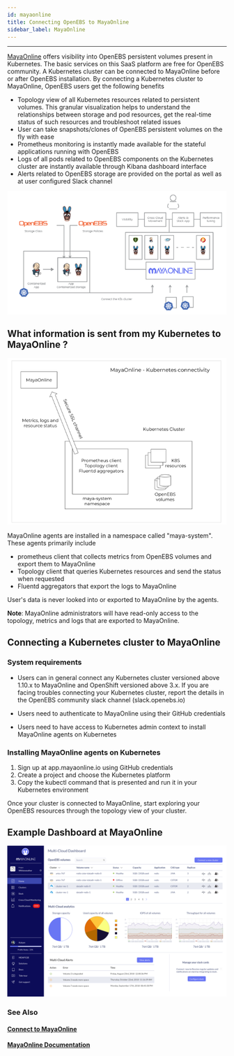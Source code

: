 ```yaml
---
id: mayaonline
title: Connecting OpenEBS to MayaOnline
sidebar_label: MayaOnline
---
```


------

[MayaOnline](https://docs.mayaonline.io/docs/overview.html)  offers visibility into OpenEBS persistent volumes present in Kubernetes. The basic services on this SaaS platform are free for OpenEBS community. A Kubernetes cluster can be connected to MayaOnline before or after OpenEBS installation. By connecting a Kubernetes cluster to MayaOnline,  OpenEBS users get the following benefits

- Topology view of all Kubernetes resources related to persistent volumes. This granular visualization helps to understand the relationships between storage and pod resources, get the real-time status of such resources and troubleshoot related issues   
- User can take snapshots/clones of OpenEBS persistent volumes on the fly with ease
- Prometheus monitoring is instantly made available for the stateful applications running with OpenEBS
- Logs of all pods related to OpenEBS components on the Kubernetes cluster are instantly available through Kibana dashboard interface
- Alerts related to OpenEBS storage are provided on the portal as well as at user configured Slack channel



![MayaOnline Overview](/docs/assets/docOverview.png)



## What information is sent from my Kubernetes to MayaOnline ?

<img src="/docs/assets/moconnect.png" alt="Secure connectivity between MayaOnline and K8s" width="700"/>

MayaOnline agents are installed in a namespace called "maya-system". These agents primarily include 

- prometheus client that collects metrics from OpenEBS volumes and export them to MayaOnline
- Topology client that queries Kubernetes resources and send the status when requested
- Fluentd aggregators that export the logs to MayaOnline

User's data is never looked into or exported to MayaOnline by the agents. 



**Note**: MayaOnline administrators will have read-only access to the topology, metrics and logs that are exported to MayaOnline.  



## Connecting a Kubernetes cluster to MayaOnline

### System requirements

- Users can in general connect any Kubernetes cluster versioned above 1.10.x to MayaOnline and OpenShift versioned above 3.x. If you are facing troubles connecting your Kubernetes cluster, report the details in the OpenEBS community slack channel (slack.openebs.io)

- Users need to authenticate to MayaOnline using their GitHub credentials

- Users need to have access to Kubernetes admin context to install MayaOnline agents on Kubernetes

   

### Installing MayaOnline agents on  Kubernetes

1. Sign up at app.mayaonline.io using GitHub credentials
2. Create a project and choose the Kubernetes platform 
3. Copy the kubectl command that is presented and run it in your Kubernetes environment 

Once your cluster is connected to MayaOnline, start exploring your OpenEBS resources through the topology view of your cluster. 



## Example Dashboard at MayaOnline

<img src="/docs/assets/MO-import2.png" alt="Sample dashboard at MayaOnline" width="900"/>





### See Also

#### [Connect to MayaOnline](https://app.mayaonline.io)

#### [MayaOnline Documentation](https://docs.mayaonline.io)
















<!-- Hotjar Tracking Code for https://docs.openebs.io -->
<script>
   (function(h,o,t,j,a,r){
       h.hj=h.hj||function(){(h.hj.q=h.hj.q||[]).push(arguments)};
       h._hjSettings={hjid:785693,hjsv:6};
       a=o.getElementsByTagName('head')[0];
       r=o.createElement('script');r.async=1;
       r.src=t+h._hjSettings.hjid+j+h._hjSettings.hjsv;
       a.appendChild(r);
   })(window,document,'https://static.hotjar.com/c/hotjar-','.js?sv=');
</script>
